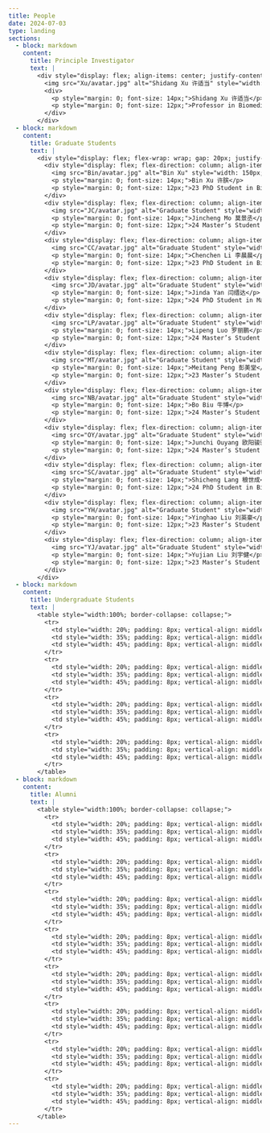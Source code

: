 ```yaml
---
title: People
date: 2024-07-03
type: landing
sections:
  - block: markdown
    content:
      title: Principle Investigator
      text: |
        <div style="display: flex; align-items: center; justify-content: flex-start;">
          <img src="Xu/avatar.jpg" alt="Shidang Xu 许适当" style="width: 150px; height: 150px; object-fit: cover; border-radius: 50%; margin-right: 20px;">
          <div>
            <p style="margin: 0; font-size: 14px;">Shidang Xu 许适当</p>
            <p style="margin: 0; font-size: 12px;">Professor in Biomedical Engineering</p>
          </div>
        </div>
  - block: markdown
    content:
      title: Graduate Students
      text: |
        <div style="display: flex; flex-wrap: wrap; gap: 20px; justify-content: flex-start;">
          <div style="display: flex; flex-direction: column; align-items: center; text-align: center;">
            <img src="Bin/avatar.jpg" alt="Bin Xu" style="width: 150px; height: 150px; object-fit: cover; border-radius: 50%; margin-bottom: 10px;">
            <p style="margin: 0; font-size: 14px;">Bin Xu 许膑</p>
            <p style="margin: 0; font-size: 12px;">23 PhD Student in Biomedical Engineering</p>
          </div>
          <div style="display: flex; flex-direction: column; align-items: center; text-align: center;">
            <img src="JC/avatar.jpg" alt="Graduate Student" style="width: 150px; height: 150px; object-fit: cover; border-radius: 50%; margin-bottom: 10px;">
            <p style="margin: 0; font-size: 14px;">Jincheng Mo 莫景丞</p>
            <p style="margin: 0; font-size: 12px;">24 Master’s Student in Pharmacy</p>
          </div>
          <div style="display: flex; flex-direction: column; align-items: center; text-align: center;">
            <img src="CC/avatar.jpg" alt="Graduate Student" style="width: 150px; height: 150px; object-fit: cover; border-radius: 50%; margin-bottom: 10px;">
            <p style="margin: 0; font-size: 14px;">Chenchen Li 李晨晨</p>
            <p style="margin: 0; font-size: 12px;">23 PhD Student in Biomedical Engineering</p>
          </div>
          <div style="display: flex; flex-direction: column; align-items: center; text-align: center;">
            <img src="JD/avatar.jpg" alt="Graduate Student" style="width: 150px; height: 150px; object-fit: cover; border-radius: 50%; margin-bottom: 10px;">
            <p style="margin: 0; font-size: 14px;">Jinda Yan 闫缙达</p>
            <p style="margin: 0; font-size: 12px;">24 PhD Student in Materials and Chemical Engineering</p>
          </div>
          <div style="display: flex; flex-direction: column; align-items: center; text-align: center;">
            <img src="LP/avatar.jpg" alt="Graduate Student" style="width: 150px; height: 150px; object-fit: cover; border-radius: 50%; margin-bottom: 10px;">
            <p style="margin: 0; font-size: 14px;">Lipeng Luo 罗丽鹏</p>
            <p style="margin: 0; font-size: 12px;">24 Master’s Student in Biomedical Engineering</p>
          </div>
          <div style="display: flex; flex-direction: column; align-items: center; text-align: center;">
            <img src="MT/avatar.jpg" alt="Graduate Student" style="width: 150px; height: 150px; object-fit: cover; border-radius: 50%; margin-bottom: 10px;">
            <p style="margin: 0; font-size: 14px;">Meitang Peng 彭美堂</p>
            <p style="margin: 0; font-size: 12px;">23 Master’s Student in Biomedical Engineering</p>
          </div>
          <div style="display: flex; flex-direction: column; align-items: center; text-align: center;">
            <img src="NB/avatar.jpg" alt="Graduate Student" style="width: 150px; height: 150px; object-fit: cover; border-radius: 50%; margin-bottom: 10px;">
            <p style="margin: 0; font-size: 14px;">Bo Biu 牛博</p>
            <p style="margin: 0; font-size: 12px;">24 Master’s Student in Pharmacy</p>
          </div>
          <div style="display: flex; flex-direction: column; align-items: center; text-align: center;">
            <img src="OY/avatar.jpg" alt="Graduate Student" style="width: 150px; height: 150px; object-fit: cover; border-radius: 50%; margin-bottom: 10px;">
            <p style="margin: 0; font-size: 14px;">Junchi Ouyang 欧阳骏驰</p>
            <p style="margin: 0; font-size: 12px;">24 Master’s Student in Biomedical Engineering</p>
          </div>
          <div style="display: flex; flex-direction: column; align-items: center; text-align: center;">
            <img src="SC/avatar.jpg" alt="Graduate Student" style="width: 150px; height: 150px; object-fit: cover; border-radius: 50%; margin-bottom: 10px;">
            <p style="margin: 0; font-size: 14px;">Shicheng Lang 稂世成</p>
            <p style="margin: 0; font-size: 12px;">24 PhD Student in Biomedical Engineering</p>
          </div>
          <div style="display: flex; flex-direction: column; align-items: center; text-align: center;">
            <img src="YH/avatar.jpg" alt="Graduate Student" style="width: 150px; height: 150px; object-fit: cover; border-radius: 50%; margin-bottom: 10px;">
            <p style="margin: 0; font-size: 14px;">Yinghao Liu 刘英豪</p>
            <p style="margin: 0; font-size: 12px;">23 Master’s Student in Chemistry</p>
          </div>
          <div style="display: flex; flex-direction: column; align-items: center; text-align: center;">
            <img src="YJ/avatar.jpg" alt="Graduate Student" style="width: 150px; height: 150px; object-fit: cover; border-radius: 50%; margin-bottom: 10px;">
            <p style="margin: 0; font-size: 14px;">Yujian Liu 刘宇健</p>
            <p style="margin: 0; font-size: 12px;">23 Master’s Student in Biomedical Engineering</p>
          </div>
        </div>
  - block: markdown
    content:
      title: Undergraduate Students
      text: |
        <table style="width:100%; border-collapse: collapse;">
          <tr>
            <td style="width: 20%; padding: 8px; vertical-align: middle;">Ruoqi Chen 陈若琪</td>
            <td style="width: 35%; padding: 8px; vertical-align: middle;">Biomedical Engineering at SCUT (2021)</td>
            <td style="width: 45%; padding: 8px; vertical-align: middle;"></td>
          </tr>
          <tr>
            <td style="width: 20%; padding: 8px; vertical-align: middle;">Xinjie Shen 沈鑫杰</td>
            <td style="width: 35%; padding: 8px; vertical-align: middle;">Artificial Intelligence at SCUT (2021)</td>
            <td style="width: 45%; padding: 8px; vertical-align: middle;"></td>
          </tr>
          <tr>
            <td style="width: 20%; padding: 8px; vertical-align: middle;">Qingquan Wang 王庆全</td>
            <td style="width: 35%; padding: 8px; vertical-align: middle;">Biomedical Engineering at SCUT (2022)</td>
            <td style="width: 45%; padding: 8px; vertical-align: middle;"></td>
          </tr>
          <tr>
            <td style="width: 20%; padding: 8px; vertical-align: middle;">Yutong Wang 王雨桐</td>
            <td style="width: 35%; padding: 8px; vertical-align: middle;">Biomedical Engineering at SCUT (2022)</td>
            <td style="width: 45%; padding: 8px; vertical-align: middle;"></td>
          </tr>
        </table>
  - block: markdown
    content:
      title: Alumni
      text: |
        <table style="width:100%; border-collapse: collapse;">
          <tr>
            <td style="width: 20%; padding: 8px; vertical-align: middle;">Lu Qiu 邱璐</td>
            <td style="width: 35%; padding: 8px; vertical-align: middle;">Biomedical Engineering at SCUT (2019-2023)</td>
            <td style="width: 45%; padding: 8px; vertical-align: middle;">Master of Biostatistics, Columbia University (2023)</td>
          </tr>
          <tr>
            <td style="width: 20%; padding: 8px; vertical-align: middle;">Yunlong Zhu 朱云龙</td>
            <td style="width: 35%; padding: 8px; vertical-align: middle;">Biomedical Engineering at SCUT (2019-2023)</td>
            <td style="width: 45%; padding: 8px; vertical-align: middle;">Master of science and engineering, Johns Hopkins University (2023)</td>
          </tr>
          <tr>
            <td style="width: 20%; padding: 8px; vertical-align: middle;">Ying Chen 陈颖</td>
            <td style="width: 35%; padding: 8px; vertical-align: middle;">Biomedical Engineering at SCUT (2019-2023)</td>
            <td style="width: 45%; padding: 8px; vertical-align: middle;">Master of Biomedical engineering, University of Electronic Science and Technology of China (2023)</td>
          </tr>
          <tr>
            <td style="width: 20%; padding: 8px; vertical-align: middle;">Ranxuan Zhang 张然轩</td>
            <td style="width: 35%; padding: 8px; vertical-align: middle;">Biomedical Engineering at SCUT (2019-2023)</td>
            <td style="width: 45%; padding: 8px; vertical-align: middle;">Master of Biomedical engineering, Chalmers University of Technology (2023)</td>
          </tr>
          <tr>
            <td style="width: 20%; padding: 8px; vertical-align: middle;">Yuan Chen 陈源</td>
            <td style="width: 35%; padding: 8px; vertical-align: middle;">Biomedical Engineering at SCUT (2020-2024)</td>
            <td style="width: 45%; padding: 8px; vertical-align: middle;">PhD in Chemistry, Nanyang Technological University (2024)</td>
          </tr>
          <tr>
            <td style="width: 20%; padding: 8px; vertical-align: middle;">Fangxi Lian 练方熙</td>
            <td style="width: 35%; padding: 8px; vertical-align: middle;">Biomedical Engineering at SCUT (2020-2024)</td>
            <td style="width: 45%; padding: 8px; vertical-align: middle;">Working at Lubangdi International Logistics Service Co.Ltd (2024)</td>
          </tr>
          <tr>
            <td style="width: 20%; padding: 8px; vertical-align: middle;">Zihuang Lu 卢梓煌</td>
            <td style="width: 35%; padding: 8px; vertical-align: middle;">Biomedical Engineering at SCUT (2020-2024)</td>
            <td style="width: 45%; padding: 8px; vertical-align: middle;">Master of Bioinformatics, University of Science and Technology of China (2024)</td>
          </tr>
          <tr>
            <td style="width: 20%; padding: 8px; vertical-align: middle;">Ruoxuan Wu 吴若萱</td>
            <td style="width: 35%; padding: 8px; vertical-align: middle;">Biomedical Engineering at SCUT (2020-2024)</td>
            <td style="width: 45%; padding: 8px; vertical-align: middle;">PhD in Biomedical engineering, University of Texas, Southwestern Medical Center at Dallas (2024)</td>
          </tr>
        </table>
---
```

